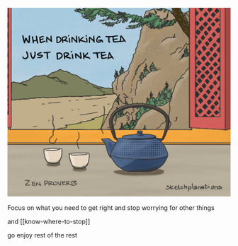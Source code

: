 ---
---

![](/static/img/just-do-one-thing.png)


Focus on what you need to get right and stop worrying for other things

and [[know-where-to-stop]]

go enjoy rest of the rest 